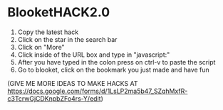 # BlooketHACK2.0
1. Copy the latest hack
2. Click on the star in the search bar
3. Click on "More"
4. Click inside of the URL box and type in "javascript:"
5. After you have typed in the colon press on ctrl-v to paste the script
6. Go to blooket, click on the bookmark you just made and have fun

(GIVE ME MORE IDEAS TO MAKE HACKS AT https://docs.google.com/forms/d/1LsLP2ma5b47_SZqhMxfR-c3TcrwGjCDKnpbZFo4rs-Y/edit)
